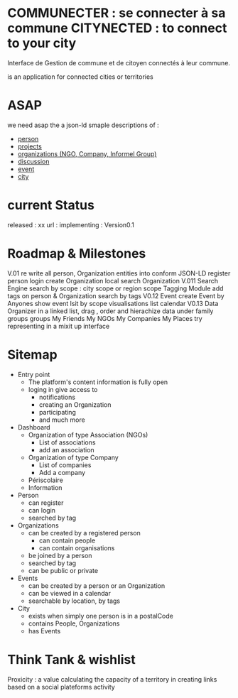 COMMUNECTER : se connecter à sa commune
CITYNECTED : to connect to your city
===========

Interface de Gestion de commune et de citoyen connectés à leur commune.

is an application for connected cities or territories 


ASAP
===========
we need asap the a json-ld smaple descriptions of : 
- [person](https://github.com/pixelhumain/buildingCommons/blob/master/person.json)
- [projects]()
- [organizations (NGO, Company, Informel Group) ]()
- [discussion]()
- [event]() 
- [city]()


current Status 
===========
released : xx
url : 
implementing : Version0.1


Roadmap & Milestones
===========
V.01
	re write all person, Organization entities into conform JSON-LD
	register person
	login 
	create Organization
	local search Organization
V.011
	Search Engine
		search by scope : city scope or region scope
	Tagging Module
		add tags on person & Organization
		search by tags
V0.12
	Event
		create Event by Anyones
		show event lsit by scope 
		visualisations
			list
			calendar
V0.13
	Data Organizer
		in a linked list, drag , order and hierachize data under family groups
		groups 
			My Friends
			My NGOs
			My Companies
			My Places
	try representing in a mixit up interface


Sitemap 
===========
- Entry point 
	- The platform's content information is fully open 
	- loging in give access to 
		- notifications
		- creating an Organization
		- participating
		- and much more
- Dashboard
	- Organization of type Association (NGOs)
		- List of associations
		- add an association
	- Organization of type Company
		- List of companies
		- Add a company 
	- Périscolaire
	- Information
- Person
	- can register 
	- can login
	- searched by tag
- Organizations
	- can be created by a registered person
		- can contain people 
		- can contain organisations 
	- be joined by a person
	- searched by tag
	- can be public or private
- Events
	- can be created by a person or an Organization
	- can be viewed in a calendar
	- searchable by location, by tags
- City 
	- exists when simply one person is in a postalCode
	- contains People, Organizations
	- has Events


Think Tank & wishlist
===========
Proxicity : a value calculating the capacity of a territory in creating links based on a social plateforms activity

